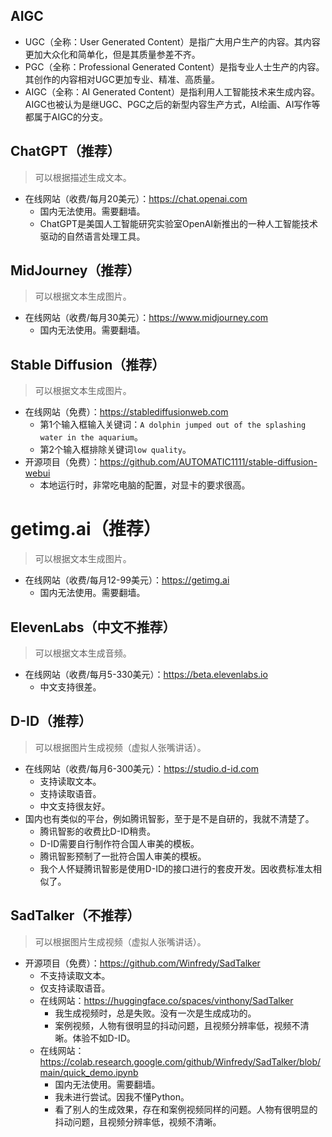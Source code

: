 ## AIGC
* UGC（全称：User Generated Content）是指广大用户生产的内容。其内容更加大众化和简单化，但是其质量参差不齐。
* PGC（全称：Professional Generated Content）是指专业人士生产的内容。其创作的内容相对UGC更加专业、精准、高质量。
* AIGC（全称：AI Generated Content）是指利用人工智能技术来生成内容。AIGC也被认为是继UGC、PGC之后的新型内容生产方式，AI绘画、AI写作等都属于AIGC的分支。

## ChatGPT（推荐）
> 可以根据描述生成文本。
* 在线网站（收费/每月20美元）：https://chat.openai.com
  - 国内无法使用。需要翻墙。
  - ChatGPT是美国人工智能研究实验室OpenAI新推出的一种人工智能技术驱动的自然语言处理工具。

## MidJourney（推荐）
> 可以根据文本生成图片。
* 在线网站（收费/每月30美元）：https://www.midjourney.com
  - 国内无法使用。需要翻墙。

## Stable Diffusion（推荐）
> 可以根据文本生成图片。
* 在线网站（免费）：https://stablediffusionweb.com
  - 第1个输入框输入关键词：`A dolphin jumped out of the splashing water in the aquarium`。
  - 第2个输入框排除关键词`low quality`。
* 开源项目（免费）：https://github.com/AUTOMATIC1111/stable-diffusion-webui
  - 本地运行时，非常吃电脑的配置，对显卡的要求很高。

# getimg.ai（推荐）
> 可以根据文本生成图片。
* 在线网站（收费/每月12-99美元）：https://getimg.ai
  - 国内无法使用。需要翻墙。

## ElevenLabs（中文不推荐）
> 可以根据文本生成音频。
* 在线网站（收费/每月5-330美元）：https://beta.elevenlabs.io
  - 中文支持很差。

## D-ID（推荐）
> 可以根据图片生成视频（虚拟人张嘴讲话）。
* 在线网站（收费/每月6-300美元）：https://studio.d-id.com
  - 支持读取文本。
  - 支持读取语音。
  - 中文支持很友好。
* 国内也有类似的平台，例如腾讯智影，至于是不是自研的，我就不清楚了。
  - 腾讯智影的收费比D-ID稍贵。
  - D-ID需要自行制作符合国人审美的模板。
  - 腾讯智影预制了一批符合国人审美的模板。
  - 我个人怀疑腾讯智影是使用D-ID的接口进行的套皮开发。因收费标准太相似了。

## SadTalker（不推荐）
> 可以根据图片生成视频（虚拟人张嘴讲话）。
* 开源项目（免费）：https://github.com/Winfredy/SadTalker
  - 不支持读取文本。
  - 仅支持读取语音。
  - 在线网站：https://huggingface.co/spaces/vinthony/SadTalker
    - 我生成视频时，总是失败。没有一次是生成成功的。
    - 案例视频，人物有很明显的抖动问题，且视频分辨率低，视频不清晰。体验不如D-ID。
  - 在线网站：https://colab.research.google.com/github/Winfredy/SadTalker/blob/main/quick_demo.ipynb
    - 国内无法使用。需要翻墙。
    - 我未进行尝试。因我不懂Python。
    - 看了别人的生成效果，存在和案例视频同样的问题。人物有很明显的抖动问题，且视频分辨率低，视频不清晰。

